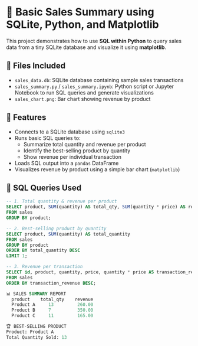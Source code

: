 # 🧾 Basic Sales Summary using SQLite, Python, and Matplotlib

This project demonstrates how to use **SQL within Python** to query sales data from a tiny SQLite database and visualize it using **matplotlib**.

## 📁 Files Included

- `sales_data.db`: SQLite database containing sample sales transactions
- `sales_summary.py` / `sales_summary.ipynb`: Python script or Jupyter Notebook to run SQL queries and generate visualizations
- `sales_chart.png`: Bar chart showing revenue by product

## 🚀 Features

- Connects to a SQLite database using `sqlite3`
- Runs basic SQL queries to:
  - Summarize total quantity and revenue per product
  - Identify the best-selling product by quantity
  - Show revenue per individual transaction
- Loads SQL output into a `pandas` DataFrame
- Visualizes revenue by product using a simple bar chart (`matplotlib`)

## 🧪 SQL Queries Used

```sql
-- 1. Total quantity & revenue per product
SELECT product, SUM(quantity) AS total_qty, SUM(quantity * price) AS revenue
FROM sales
GROUP BY product;

-- 2. Best-selling product by quantity
SELECT product, SUM(quantity) AS total_quantity
FROM sales
GROUP BY product
ORDER BY total_quantity DESC
LIMIT 1;

-- 3. Revenue per transaction
SELECT id, product, quantity, price, quantity * price AS transaction_revenue
FROM sales
ORDER BY transaction_revenue DESC;

📊 SALES SUMMARY REPORT
  product    total_qty    revenue
  Product A     13         260.00
  Product B     7          350.00
  Product C     11         165.00

🏆 BEST-SELLING PRODUCT
Product: Product A
Total Quantity Sold: 13
